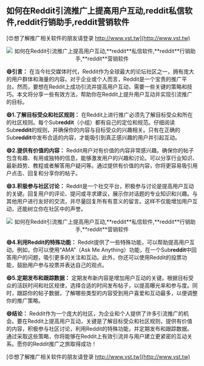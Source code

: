## **如何在Reddit引流推广上提高用户互动,**reddit**私信软件,**reddit**行销助手,**reddit**营销软件**

[😍想了解推广相关软件的朋友请登录 http://www.vst.tw](http://www.vst.tw)

 <center><img src="https://vst.tw/MP4/tuiguang/png/6.png" alt="如何在Reddit引流推广上提高用户互动,**reddit**私信软件,**reddit**行销助手,**reddit**营销软件"></center>

**😄引言：**
在当今社交媒体时代，Reddit作为全球最大的论坛社区之一，拥有庞大的用户群体和海量的内容。对于企业或个人而言，Reddit是一个宝贵的推广平台。然而，要想在Reddit上成功引流并提高用户互动，需要一些关键的策略和技巧。本文将分享一些有效方法，帮助你在Reddit上提升用户互动并实现引流推广的目标。

**😄1.了解目标受众和社区规则：**
在Reddit上进行推广必须先了解目标受众和所在的社区规则。每个Sub**reddit**（小组）都有自己的定位和规范。仔细阅读Sub**reddit**的规则，并确保你的内容与目标受众的兴趣相关。只有在正确的Sub**reddit**中发布合适的内容，才能吸引到真正感兴趣的用户并引起互动。

**😄2.提供有价值的内容：**
Reddit用户对有价值的内容非常感兴趣。确保你的帖子包含有趣、有用或独特的信息，能够激发用户的兴趣和讨论。可以分享行业知识、最新趋势、教程或者解答用户疑问等。通过提供有价值的内容，你将更容易吸引用户点击、回复和分享你的帖子。

**😄3.积极参与社区讨论：**
Reddit是一个社交平台，积极参与讨论是提高用户互动的关键。回复用户的评论、提问或寻求建议，展示你对话题的专业知识和兴趣。与其他用户进行友好的交流，并尽量回复所有有意义的留言。这样不仅能增加用户互动，还能树立你在社区中的声誉。

 <center><img src="https://vst.tw/MP4/tuiguang/png/4.png" alt="如何在Reddit引流推广上提高用户互动,**reddit**私信软件,**reddit**行销助手,**reddit**营销软件"></center>

**😄4.利用Reddit的特殊功能：**
Reddit提供了一些特殊功能，可以帮助提高用户互动。例如，你可以使用“AMA”（Ask Me Anything）功能，在一个Sub**reddit**中回答用户的问题，吸引更多的关注和互动。此外，你还可以使用Reddit的投票功能，鼓励用户参与投票并表达自己的观点。

**😄5.定期发布和跟踪数据：**
定期发布新内容是增加用户互动的关键。根据目标受众的活跃时间和社区规律，选择合适的时间发布帖子，以提高曝光率和参与度。同时，跟踪你的帖子数据，了解哪些类型的内容受到用户喜爱和互动最多，以便调整你的推广策略。

**😄结论：**
Reddit作为一个庞大的社区，为企业和个人提供了许多引流推广的机会。要在Reddit上提高用户互动，关键是了解目标受众和社区规则，提供有价值的内容，积极参与社区讨论，利用Reddit的特殊功能，并定期发布和跟踪数据。通过采取这些策略，你将能够在Reddit上有效引流并与用户建立更紧密的互动关系。愿你的Reddit推广之旅取得成功！

[😍想了解推广相关软件的朋友请登录 http://www.vst.tw](http://www.vst.tw)



